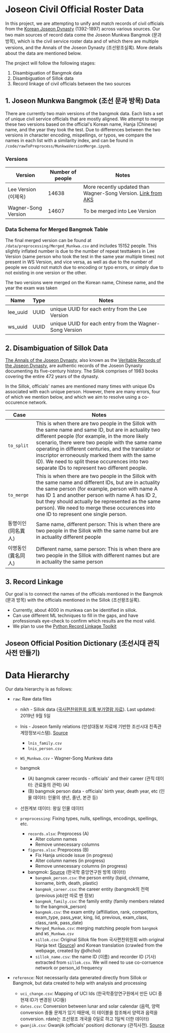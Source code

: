 # Joseon Civil Official Roster Data

In this project, we are attempting to unify and match records of civil officials from the [Korean Joseon Dynasty](https://en.wikipedia.org/wiki/Joseon) (1392-1897) across various sources. Our two main sources of record data come the Joseon Munkwa Bangmok (문과 방목), which is the civil service roster data and of which there are multiple versions, and the Annals of the Joseon Dynasty (조선왕조실록). More details about the data are mentioned below. 

The project will follow the following stages:

1. Disambiguation of Bangmok data
2. Disambiguation of Sillok data
3. Record linkage of civil officials between the two sources


## 1. Joseon Munkwa Bangmok (조선 문과 방목) Data
There are currently two main versions of the bangmok data. Each lists a set of unique civil service officials that are mostly aligned. We attempt to merge these two versions based on the official's Korean name, Hanja (Chinese) name, and the year they took the test. Due to differences between the two versions in character encoding, mispellings, or typos, we compare the names in each list with a similarity index, and can be found in `/code/rawToPreprocess/MunkwaVersionMerge.ipynb`.

### Versions
|Version  | Number of people | Notes|
|------|-----|--------|
| Lee Version (이제옥)| 14638 | More recently updated than Wagner-Song Version. [Link from AKS](http://dh.aks.ac.kr/~sonamu5/wiki/index.php/SEDB:%EA%B3%BC%EA%B1%B0_%ED%95%A9%EA%B2%A9%EC%9E%90_%EC%A0%95%EB%B3%B4_%EB%94%94%EC%A7%80%ED%84%B8_%EC%95%84%EC%B9%B4%EC%9D%B4%EB%B8%8C) |
| Wagner-Song Version | 14607 | To be merged into Lee Version |


### Data Schema for Merged Bangmok Table
The final merged version can be found at `/data/preprocessing/Merged_Munkwa.csv` and includes 15152 people. This slightly inflated number is due to the number of repeat testtakers in Lee Version (same person who took the test in the same year multiple times) not present in WS Version, and vice versa, as well as due to the number of people we could not match due to encoding or typo errors, or simply due to not existing in one version or the other.

The two versions were merged on the Korean name, Chinese name, and the year the exam was taken

|Name  | Type | Notes|
|------|-----|--------|
| lee_uuid| UUID | unique UUID for each entry from the Lee Version |
| ws_uuid | UUID | unique UUID for each entry from the Wagner-Song Version |


## 2. Disambiguation of Sillok Data
[The Annals of the Joseon Dynasty](http://sillok.history.go.kr/main/main.do), also known as the [Veritable Records of the Joseon Dynasty](http://esillok.history.go.kr/front/aboutSillok/translationProject/TranslationProjectInfo.do?menuNo=7000000&leftMenuNo=7020000), are authentic records of the Joseon Dynasty documenting its five-century history. The Sillok comprises of 1983 books covering the entire 472 years of the dynasty. 

In the Sillok, officials' names are mentioned many times with unique IDs associated with each unique person. However, there are many errors, four of which we mention below, and which we aim to resolve using a co-occurence network.


|Case  | Notes |
|------|-----|
| `to_split`| This is when there are two people in the Sillok with the same name and same ID, but are in actuality two different people (for example, in the more likely scenario, there were two people with the same name operating in different centuries, and the translator or inscriptor erroneously marked them with the same ID). We need to split these occurences into two separate IDs to represent two different people. |
| `to_merge` | This is when there are two people in the Sillok with the same name and different IDs, but are in actuality the same person (for example, person with name A has ID 1 and another person with name A has ID 2, but they should actually be represented as the same person). We need to merge these occurences into one ID to represent one single person. |
| 동명이인 (同名異人)  | Same name, different person: This is when there are two people in the Sillok with the same name but are in actuality different people |
| 이명동인 (異名同人)  | Different name, same person: This is when there are two people in the SIllok with different names but are in actuality the same person |


## 3. Record Linkage
Our goal is to connect the names of the officials mentioned in the Bangmok (문과 방목) with the officials mentioned in the Sillok (조선왕조실록). 

* Currently, about 4000 in munkwa can be identified in sillok.
* Can use different ML techniques to fill in the gaps, and have professionals eye-check to confirm which results are the most valid.
* We plan to use the [Python Record Linkage Toolkit](https://recordlinkage.readthedocs.io/en/latest/about.html)



## Joseon Official Position Dictionary (조선시대 관직 사전 만들기)



# Data Hierarchy
Our data hierarchy is as follows:

* `raw`: Raw data files
    * nikh - Sillok data ([국사편찬위원회 실록 부가열람 자료](https://www.data.go.kr/dataset/3071310/fileData.do)). Last updated: 2019년 9월 5일
    * lnis - Joseon family relations (만성대동보 자료에 기반한 조선시대 친족관계망정보시스템). [Source](lnis.kr)
        * `lnis_family.csv` 
        * `lnis_person.csv` 
    * `WS_Munkwa.csv` - Wagner-Song Munkwa data
    * bangmok 
        * (A) bangmok career records - officials' and their career (관직 데이터: 관료들의 관력) (A)
        * (B) bangmok person data - officials' birth year, death year, etc (인물 데이터: 인물의 생년, 졸년, 본관 등)
    * 선원계보 데이터: 왕실 인물 데이터



  * `preprocessing`: Fixing types, nulls, spellings, encodings, spellings, etc. 
      * `records.xlsx`: Preprocess (A) 
        * Alter column names
        * Remove unnecessary columns
      * `figures.xlsx`: Preprocess (B)
        * Fix Hanja unicode issue (in progress)
        * Alter column names (in progress)
        * Remove unnecessary columns (in progress)
    * bangmok: [Source](http://people.aks.ac.kr/index.aks) (한국학 중앙연구원 방목 데이터)
        * `bangmok_person.csv`: the person entity (bpid, chnname, korname, birth, death, plastic)
        * `bangmok_career.csv`: the career entity (bangmok의 전력(previous job)만 따로 뗀 정보)
        * `bangmok_family.csv`: the family entity (family members related to the bangmok_person)
        * `bangmok.csv`: the exam entity (affilliation, rank, competitors, exam_type, pass_year, king, lid, previous, exam_class, class_rank, pass_date)
      * `Merged_Munkwa.csv`: merging matching people from `bangmok` and `WS_Munkwa.csv`
      * `sillok.csv`: Original Sillok file from 국사편찬위원회 with original Hanja text ([Source](http://sillok.history.go.kr/main/main.do)) and Korean translation (crawled from the webpage, created by @dhchoi)
      * `sillok_name.csv`: the name ID (이름) and recorder ID (기사) extracted from `sillok.csv`. We will need to use co-corruence network or person_id frequency 

 * `reference`: Not necessarily data generated directly from Sillok or Bangmok, but data created to help with analysis and processing 
    * `uci_change.csv`: Mapping of UCI Ids (한국학중앙연구원에서 만든 UCI 중 현재 ID가 변경된 UCI들)
    * `dates.csv`: Conversion between lunar and solar calendar (음력, 양력 conversion 충돌 문제가 있기 때문에, 이 테이블을 참조해서 양력과 음력을 conversion. rdate는 조선왕조 개국을 0일로 하고 1일씩 더한 데이터)
    * `gwanjik.csv`: Gwanjik (officials' position) dictionary (관직사전). [Source](http://ryu-nakbong.kr/xe/nakbong/clanlibrary/chosunofficials_2.htm)



